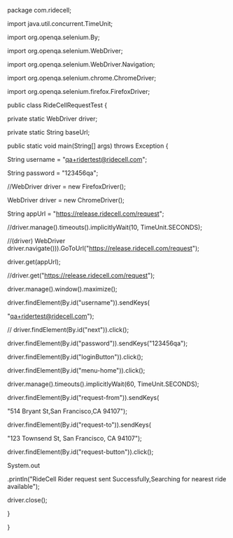 package com.ridecell;



import java.util.concurrent.TimeUnit;



import org.openqa.selenium.By;

import org.openqa.selenium.WebDriver;

import org.openqa.selenium.WebDriver.Navigation;

import org.openqa.selenium.chrome.ChromeDriver;

import org.openqa.selenium.firefox.FirefoxDriver;



public class RideCellRequestTest {

private static WebDriver driver;

private static String baseUrl;



public static void main(String[] args) throws Exception {

String username = "qa+ridertest@ridecell.com";

String password = "123456qa";



//WebDriver driver = new FirefoxDriver();

WebDriver driver = new ChromeDriver();

String appUrl = "https://release.ridecell.com/request";





//driver.manage().timeouts().implicitlyWait(10, TimeUnit.SECONDS);

//(driver) WebDriver driver.navigate())).GoToUrl("https://release.ridecell.com/request");

driver.get(appUrl);

//driver.get("https://release.ridecell.com/request");



driver.manage().window().maximize();



driver.findElement(By.id("username")).sendKeys(

"qa+ridertest@ridecell.com");



// driver.findElement(By.id("next")).click();



driver.findElement(By.id("password")).sendKeys("123456qa");

driver.findElement(By.id("loginButton")).click();


driver.findElement(By.id("menu-home")).click();






driver.manage().timeouts().implicitlyWait(60, TimeUnit.SECONDS);



driver.findElement(By.id("request-from")).sendKeys(

"514 Bryant St,San Francisco,CA 94107");



driver.findElement(By.id("request-to")).sendKeys(

"123 Townsend St, San Francisco, CA 94107");



driver.findElement(By.id("request-button")).click();



System.out

.println("RideCell Rider request sent Successfully,Searching for nearest ride available");



driver.close();

}





}

